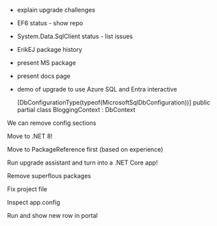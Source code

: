 - explain upgrade challenges
- EF6 status - show repo
- System.Data.SqlClient status - list issues
- ErikEJ package history
- present MS package
- present docs page
- demo of upgrade to use Azure SQL and Entra interactive

    [DbConfigurationType(typeof(MicrosoftSqlDbConfiguration))]
    public partial class BloggingContext : DbContext

<add name="BloggingContext" connectionString="Server=tcp:speed-server.database.windows.net,1433;Initial Catalog=eej-free;Authentication=Active Directory Default;Encrypt=True;TrustServerCertificate=False;" providerName="Microsoft.Data.SqlClient" />

We can remove config sections

Move to .NET 8!

Move to PackageReference first (based on experience)

Run upgrade assistant and turn into a .NET Core app!

Remove superflous packages

Fix project file

Inspect app.config

Run and show new row in portal